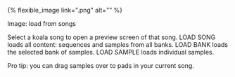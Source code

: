 ---
---

{% flexible_image link=".png" alt="" %}

Image: load from songs

Select a koala song to open a preview screen of that song. LOAD SONG loads all content: sequences and samples from all banks. LOAD BANK loads the selected bank of samples. LOAD SAMPLE loads individual samples. 

Pro tip: you can drag samples over to pads in your current song.
